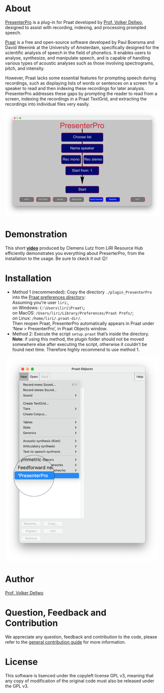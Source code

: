 # About
[PresenterPro](https://www.zora.uzh.ch/id/eprint/127817/1/P%26P2016_Dellwo.pdf) is a plug-in for Praat developed by [Prof. Volker Dellwo](https://www.linguistik.uzh.ch/de/about/mitglieder/dellwo.html), designed to assist with recording, indexing, and processing prompted speech. 

[Praat](https://www.fon.hum.uva.nl/praat/) is a free and open-source software developed by Paul Boersma and David Weenink at the University of Amsterdam, specifically designed for the scientific analysis of speech in the field of phonetics. It enables users to analyse, synthesize, and manipulate speech, and is capable of handling various types of acoustic analyses such as those involving spectrograms, pitch, and intensity. 

However, Praat lacks some essential features for prompting speech during recordings, such as displaying lists of words or sentences on a screen for a speaker to read and then indexing these recordings for later analysis. PresenterPro addresses these gaps by prompting the reader to read from a screen, indexing the recordings in a Praat TextGrid, and extracting the recordings into individual files very easily.

![Home screen of PresenterPro.](./images/PresentorPro_HomeScreen.png)

# Demonstration
This short **[video](https://www.youtube.com/watch?v=fjlFNOzfdPo)** produced by Clemens Lutz from LiRI Resource Hub efficiently demonstrates you everything about PreserterPro, from the installation to the usage. Be sure to ckeck it out 😉!

# Installation
- Method 1 (recommended): Copy the directory `./plugin_PresenterPro` into the [Praat preferences directory](https://www.fon.hum.uva.nl/praat/manual/preferences_folder.html): \
  Assuming you're user `liri`:, \
  on Windows: `C:\Users\liri\Praat\`; \
  on MacOS: `/Users/liri/Library/Preferences/Praat Prefs/`; \
  on Linux: `/home/liri/.praat-dir/`.\
  Then reopen Praat, PresenterPro automatically appears in Praat under ‘New > PresenterPro’, in Praat Objects window.
- Method 2: Execute the script `setup.praat` that’s inside the directory. \
  **Note**: if using this method, the plugin folder should not be moved somewhere else after executing the script, otherwise it couldn’t be found next time. Therefore highly recommend to use method 1.

<div style="text-align: center;">
  <a href="./images/Praat_objects_PresenterPro.png">
    <img src="./images/Praat_objects_PresenterPro.png" alt="Entry of PresenterPro in Praat." width="500"/>
  </a>
</div>

# Author
[Prof. Volker Dellwo](https://www.liri.uzh.ch/en/aboutus/Volker-Dellwo.html)

# Question, Feedback and Contribution
We appreciate any question, feedback and contribution to the code, please refer to the [general contribution guide](https://docs.github.com/en/pull-requests/collaborating-with-pull-requests/proposing-changes-to-your-work-with-pull-requests/about-pull-requests) for more information.

# License
This software is lisenced under the copyleft license GPL v3, meaning that any copy of modification of the original code must also be released under the GPL v3.